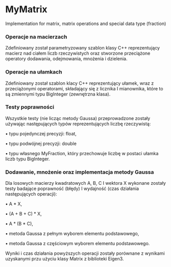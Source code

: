 # MyMatrix
Implementation for matrix, matrix operations and special data type (fraction)
### Operacje na macierzach
Zdefiniowany został parametryzowany szablon klasy C++ reprezentujący macierz nad
ciałem liczb rzeczywistych oraz stworzone przeciążone operatory dodawania, odejmowania,
mnożenia i dzielenia.
### Operacje na ułamkach
Zdefiniowany został szablon klacy C++ reprezentujący ułamek, wraz z przeciążonymi
operatorami, składający się z licznika I mianownika, które to są zmiennymi typu BigInteger
(zewnętrzna klasa).
### Testy poprawności
Wszystkie testy (nie licząc metody Gaussa) przeprowadzone zostały używając
następujących typów reprezentujących
liczbę rzeczywistą:

• typu pojedynczej precyzji: float,

• typu podwójnej precyzji: double

• typu własnego MyFraction, który przechowuje liczbę w postaci ułamka liczb typu BigInteger.
### Dodawanie, mnożenie oraz implementacja metody Gaussa
Dla losowych macierzy kwadratowych A, B, C I wektora X wykonane zostały testy badające
poprawność (błędy) I wydajność (czas działania następujących operacji):

• A * X,

• (A + B + C) * X,

• A * (B * C),

• metoda Gaussa z pełnym wyborem elementu podstawowego,

• metoda Gaussa z częściowym wyborem elementu podstawowego.

Wyniki i czas działania powyższych operacji zostały porównane z wynikami uzyskanymi
przu użyciu klasy Matrix z biblioteki Eigen3.
